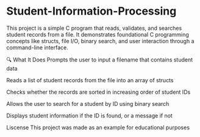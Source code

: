 # Student-Information-Processing
This project is a simple C program that reads, validates, and searches student records from a file. It demonstrates foundational C programming concepts like structs, file I/O, binary search, and user interaction through a command-line interface.

🔍 What It Does
Prompts the user to input a filename that contains student data

Reads a list of student records from the file into an array of structs

Checks whether the records are sorted in increasing order of student IDs

Allows the user to search for a student by ID using binary search

Displays student information if the ID is found, or a message if not

Liscense
This project was made as an example for educational purposes
